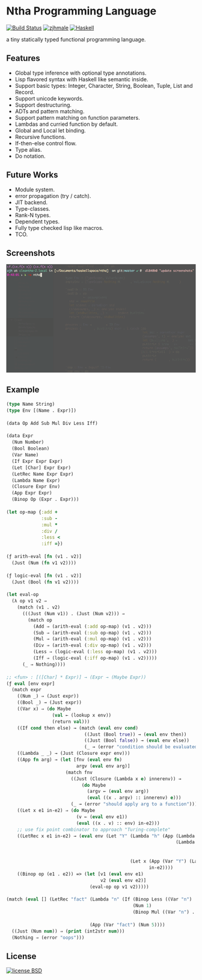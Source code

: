 # Ntha Programming Language

[![Build Status](https://travis-ci.org/zjhmale/Ntha.svg?branch=master)](https://travis-ci.org/zjhmale/Ntha)
[![zjhmale](https://img.shields.io/badge/author-%40zjhmale-blue.svg)](https://github.com/zjhmale)
[![Haskell](https://img.shields.io/badge/language-haskell-red.svg)](https://en.wikipedia.org/wiki/Haskell_(programming_language))

a tiny statically typed functional programming language.

## Features

* Global type inference with optional type annotations.
* Lisp flavored syntax with Haskell like semantic inside.
* Support basic types: Integer, Character, String, Boolean, Tuple, List and Record.
* Support unicode keywords.
* Support destructuring.
* ADTs and pattern matching.
* Support pattern matching on function parameters.
* Lambdas and curried function by default.
* Global and Local let binding.
* Recursive functions.
* If-then-else control flow.
* Type alias.
* Do notation.

## Future Works

* Module system.
* error propagation (try / catch).
* JIT backend.
* Type-classes.
* Rank-N types.
* Dependent types.
* Fully type checked lisp like macros.
* TCO.

## Screenshots

![cleantha](./screenshots.gif)

## Example

```Clojure
(type Name String)
(type Env [(Name . Expr)])

(data Op Add Sub Mul Div Less Iff)

(data Expr
  (Num Number)
  (Bool Boolean)
  (Var Name)
  (If Expr Expr Expr)
  (Let [Char] Expr Expr)
  (LetRec Name Expr Expr)
  (Lambda Name Expr)
  (Closure Expr Env)
  (App Expr Expr)
  (Binop Op (Expr . Expr)))

(let op-map {:add +
             :sub -
             :mul *
             :div /
             :less <
             :iff =})

(ƒ arith-eval [fn (v1 . v2)]
  (Just (Num (fn v1 v2))))

(ƒ logic-eval [fn (v1 . v2)]
  (Just (Bool (fn v1 v2))))

(let eval-op
  (λ op v1 v2 ⇒
    (match (v1 . v2)
      (((Just (Num v1)) . (Just (Num v2))) ⇒
        (match op
          (Add ⇒ (arith-eval (:add op-map) (v1 . v2)))
          (Sub ⇒ (arith-eval (:sub op-map) (v1 . v2)))
          (Mul ⇒ (arith-eval (:mul op-map) (v1 . v2)))
          (Div ⇒ (arith-eval (:div op-map) (v1 . v2)))
          (Less ⇒ (logic-eval (:less op-map) (v1 . v2)))
          (Iff ⇒ (logic-eval (:iff op-map) (v1 . v2)))))
      (_ ⇒ Nothing))))

;; <fun> : [([Char] * Expr)] → (Expr → (Maybe Expr))
(ƒ eval [env expr]
  (match expr
    ((Num _) ⇒ (Just expr))
    ((Bool _) → (Just expr))
    ((Var x) ⇒ (do Maybe
                 (val ← (lookup x env))
                 (return val)))
    ((If cond then else) → (match (eval env cond)
                             ((Just (Bool true)) → (eval env then))
                             ((Just (Bool false)) → (eval env else))
                             (_ → (error "condition should be evaluated to a boolean value"))))
    ((Lambda _ _) → (Just (Closure expr env)))
    ((App fn arg) → (let [fnv (eval env fn)
                          argv (eval env arg)]
                      (match fnv
                        ((Just (Closure (Lambda x e) innerenv)) →
                            (do Maybe
                              (argv ← (eval env arg))
                              (eval ((x . argv) :: innerenv) e)))
                        (_ → (error "should apply arg to a function")))))
    ((Let x e1 in-e2) ⇒ (do Maybe
                          (v ← (eval env e1))
                          (eval ((x . v) :: env) in-e2)))
    ;; use fix point combinator to approach "Turing-complete"
    ((LetRec x e1 in-e2) → (eval env (Let "Y" (Lambda "h" (App (Lambda "f" (App (Var "f") (Var "f")))
                                                               (Lambda "f" (App (Var "h")
                                                                                (Lambda "n" (App (App (Var "f") (Var "f"))
                                                                                                 (Var "n")))))))
                                              (Let x (App (Var "Y") (Lambda x e1))
                                                     in-e2))))
    ((Binop op (e1 . e2)) => (let [v1 (eval env e1)
                                   v2 (eval env e2)]
                               (eval-op op v1 v2)))))

(match (eval [] (LetRec "fact" (Lambda "n" (If (Binop Less ((Var "n") . (Num 2)))
                                               (Num 1)
                                               (Binop Mul ((Var "n") . (App (Var "fact")
                                                                            (Binop Sub ((Var "n") . (Num 1))))))))
                               (App (Var "fact") (Num 5))))
  ((Just (Num num)) ⇒ (print (int2str num)))
  (Nothing ⇒ (error "oops")))
```

## License

[![license BSD](https://img.shields.io/badge/license-BSD-orange.svg)](https://en.wikipedia.org/wiki/BSD_licenses)
